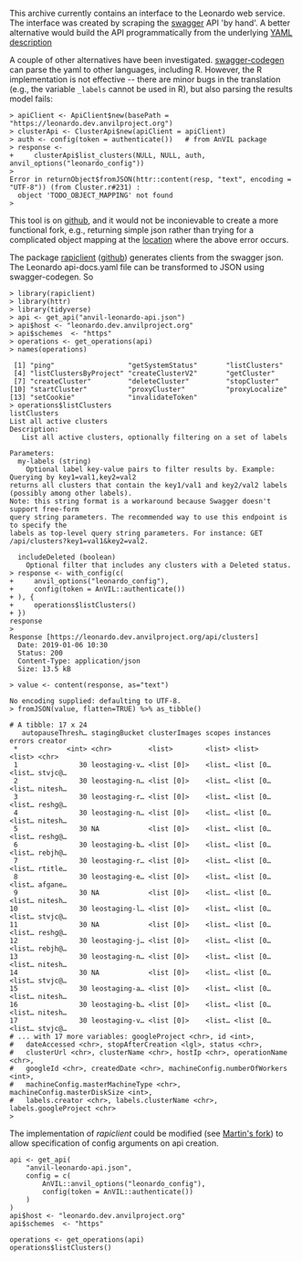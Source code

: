 This archive currently contains an interface to the Leonardo web
service. The interface was created by scraping the [swagger][1] API
'by hand'. A better alternative would build the API programmatically
from the underlying [YAML description][2]

A couple of other alternatives have been
investigated. [swagger-codegen][3] can parse the yaml to other
languages, including R. However, the R implementation is not effective
-- there are minor bugs in the translation (e.g., the variable
`_labels` cannot be used in R), but also parsing the results model
fails:

    > apiClient <- ApiClient$new(basePath = "https://leonardo.dev.anvilproject.org")
    > clusterApi <- ClusterApi$new(apiClient = apiClient)
    > auth <- config(token = authenticate())   # from AnVIL package
    > response <-
    +     clusterApi$list_clusters(NULL, NULL, auth, anvil_options("leonardo_config"))
    >
    Error in returnObject$fromJSON(httr::content(resp, "text", encoding = "UTF-8")) (from Cluster.r#231) :
      object 'TODO_OBJECT_MAPPING' not found
    >

This tool is on [github][4], and it would not be inconievable to
create a more functional fork, e.g., returning simple json rather than
trying for a complicated object mapping at the [location][5] where the
above error occurs.

The package [rapiclient][6] ([github][7]) generates clients from the
swagger json.  The Leonardo api-docs.yaml file can be transformed to
JSON using swagger-codegen. So

    > library(rapiclient)
    > library(httr)
    > library(tidyverse)
    > api <- get_api("anvil-leonardo-api.json")
    > api$host <- "leonardo.dev.anvilproject.org"
    > api$schemes  <- "https"
    > operations <- get_operations(api)
    > names(operations)

     [1] "ping"                  "getSystemStatus"       "listClusters"
     [4] "listClustersByProject" "createClusterV2"       "getCluster"
     [7] "createCluster"         "deleteCluster"         "stopCluster"
    [10] "startCluster"          "proxyCluster"          "proxyLocalize"
    [13] "setCookie"             "invalidateToken"
    > operations$listClusters
    listClusters
    List all active clusters
    Description:
       List all active clusters, optionally filtering on a set of labels

    Parameters:
      my-labels (string)
        Optional label key-value pairs to filter results by. Example: Querying by key1=val1,key2=val2
    returns all clusters that contain the key1/val1 and key2/val2 labels (possibly among other labels).
    Note: this string format is a workaround because Swagger doesn't support free-form
    query string parameters. The recommended way to use this endpoint is to specify the
    labels as top-level query string parameters. For instance: GET /api/clusters?key1=val1&key2=val2.

      includeDeleted (boolean)
        Optional filter that includes any clusters with a Deleted status.
    > response <- with_config(c(
    +     anvil_options("leonardo_config"),
    +     config(token = AnVIL::authenticate())
    + ), {
    +     operations$listClusters()
    + })
    response
    >
    Response [https://leonardo.dev.anvilproject.org/api/clusters]
      Date: 2019-01-06 10:30
      Status: 200
      Content-Type: application/json
      Size: 13.5 kB

    > value <- content(response, as="text")

    No encoding supplied: defaulting to UTF-8.
    > fromJSON(value, flatten=TRUE) %>% as_tibble()

    # A tibble: 17 x 24
       autopauseThresh… stagingBucket clusterImages scopes instances errors creator
     *            <int> <chr>         <list>        <list> <list>    <list> <chr>
     1               30 leostaging-v… <list [0]>    <list… <list [0… <list… stvjc@…
     2               30 leostaging-n… <list [0]>    <list… <list [0… <list… nitesh…
     3               30 leostaging-r… <list [0]>    <list… <list [0… <list… reshg@…
     4               30 leostaging-n… <list [0]>    <list… <list [0… <list… nitesh…
     5               30 NA            <list [0]>    <list… <list [0… <list… reshg@…
     6               30 leostaging-b… <list [0]>    <list… <list [0… <list… rebjh@…
     7               30 leostaging-r… <list [0]>    <list… <list [0… <list… rtitle…
     8               30 leostaging-e… <list [0]>    <list… <list [0… <list… afgane…
     9               30 NA            <list [0]>    <list… <list [0… <list… nitesh…
    10               30 leostaging-l… <list [0]>    <list… <list [0… <list… stvjc@…
    11               30 NA            <list [0]>    <list… <list [0… <list… reshg@…
    12               30 leostaging-j… <list [0]>    <list… <list [0… <list… rebjh@…
    13               30 leostaging-n… <list [0]>    <list… <list [0… <list… nitesh…
    14               30 NA            <list [0]>    <list… <list [0… <list… stvjc@…
    15               30 leostaging-a… <list [0]>    <list… <list [0… <list… nitesh…
    16               30 leostaging-b… <list [0]>    <list… <list [0… <list… nitesh…
    17               30 leostaging-v… <list [0]>    <list… <list [0… <list… stvjc@…
    # ... with 17 more variables: googleProject <chr>, id <int>,
    #   dateAccessed <chr>, stopAfterCreation <lgl>, status <chr>,
    #   clusterUrl <chr>, clusterName <chr>, hostIp <chr>, operationName <chr>,
    #   googleId <chr>, createdDate <chr>, machineConfig.numberOfWorkers <int>,
    #   machineConfig.masterMachineType <chr>, machineConfig.masterDiskSize <int>,
    #   labels.creator <chr>, labels.clusterName <chr>, labels.googleProject <chr>
    >

The implementation of _rapiclient_ could be modified (see [Martin's
fork][8]) to allow specification of config arguments on api creation.

    api <- get_api(
        "anvil-leonardo-api.json",
        config = c(
            AnVIL::anvil_options("leonardo_config"),
            config(token = AnVIL::authenticate())
        )
    )
    api$host <- "leonardo.dev.anvilproject.org"
    api$schemes  <- "https"

    operations <- get_operations(api)
    operations$listClusters()

[1]: https://leonardo.dev.anvilproject.org/
[2]: https://leonardo.dev.anvilproject.org/api-docs.yaml
[3]: https://swagger.io/tools/swagger-codegen/
[4]: https://github.com/swagger-api/swagger-codegen
[5]: https://github.com/swagger-api/swagger-codegen/blob/e15bbc961e028162ad288bec66b2b08d24ef5fd7/modules/swagger-codegen/src/main/java/io/swagger/codegen/languages/RClientCodegen.java#L92
[6]: https://cran.r-project.org/package=rapiclient
[7]: https://github.com/bergant/rapiclient
[8]: https://github.com/mtmorgan/rapiclient/tree/httr-config-support
